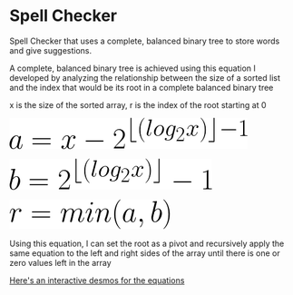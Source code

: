 # Spell Checker

Spell Checker that uses a complete, balanced binary tree to store words and give suggestions.

A complete, balanced binary tree is achieved using this equation I developed by analyzing the relationship between the size of a sorted list and the index that would be its root in a complete balanced binary tree

x is the size of the sorted array, r is the index of the root starting at 0

![equation a](a.png)

![equation b](b.png)

![equation r](r.png)

Using this equation, I can set the root as a pivot and recursively apply the same equation to the left and right sides of the array until there is one or zero values left in the array

[Here's an interactive desmos for the equations](https://www.desmos.com/calculator/bqx7qgdpkf)
